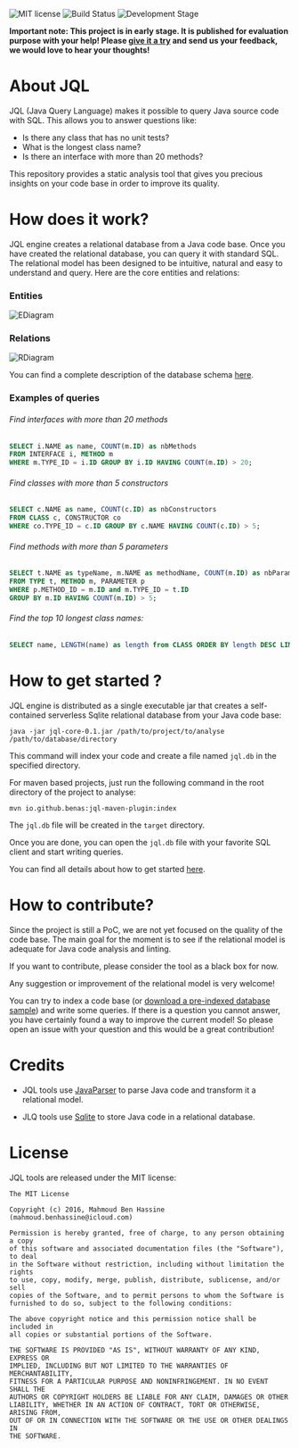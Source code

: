 ![MIT license](http://img.shields.io/badge/license-MIT-brightgreen.svg?style=flat)
![Build Status](https://travis-ci.org/benas/jql.svg?branch=master)
![Development Stage](https://img.shields.io/badge/development%20stage-PoC-orange.svg)

**Important note: This project is in early stage. It is published for evaluation purpose with your help!
Please [give it a try](https://github.com/benas/jql#getting-started) and send us your feedback, we would love to hear your thoughts!**

# About JQL

JQL (Java Query Language) makes it possible to query Java source code with SQL. This allows you to answer questions like:

* Is there any class that has no unit tests?
* What is the longest class name?
* Is there an interface with more than 20 methods?

This repository provides a static analysis tool that gives you precious insights on your code base in order to improve its quality.

# How does it work?

JQL engine creates a relational database from a Java code base. Once you have created the relational database, you can
query it with standard SQL. The relational model has been designed to be intuitive, natural and easy to understand and query.
Here are the core entities and relations:

### Entities

![EDiagram](https://raw.githubusercontent.com/benas/jql/master/jql-ed.png)

### Relations

![RDiagram](https://raw.githubusercontent.com/benas/jql/master/jql-rd.png)

You can find a complete description of the database schema [here](https://github.com/benas/jql/wiki/database-schema).

### Examples of queries

###### Find interfaces with more than 20 methods

```sql
SELECT i.NAME as name, COUNT(m.ID) as nbMethods
FROM INTERFACE i, METHOD m
WHERE m.TYPE_ID = i.ID GROUP BY i.ID HAVING COUNT(m.ID) > 20;
```

###### Find classes with more than 5 constructors

```sql
SELECT c.NAME as name, COUNT(c.ID) as nbConstructors
FROM CLASS c, CONSTRUCTOR co
WHERE co.TYPE_ID = c.ID GROUP BY c.NAME HAVING COUNT(c.ID) > 5;
```

###### Find methods with more than 5 parameters

```sql
SELECT t.NAME as typeName, m.NAME as methodName, COUNT(m.ID) as nbParams
FROM TYPE t, METHOD m, PARAMETER p
WHERE p.METHOD_ID = m.ID and m.TYPE_ID = t.ID
GROUP BY m.ID HAVING COUNT(m.ID) > 5;
```

###### Find the top 10 longest class names:

```sql
SELECT name, LENGTH(name) as length from CLASS ORDER BY length DESC LIMIT 10;
```

# How to get started ?

JQL engine is distributed as a single executable jar that creates a self-contained serverless Sqlite relational database from your Java code base:

```
java -jar jql-core-0.1.jar /path/to/project/to/analyse /path/to/database/directory
```

This command will index your code and create a file named `jql.db` in the specified directory.

For maven based projects, just run the following command in the root directory of the project to analyse:

```
mvn io.github.benas:jql-maven-plugin:index
```

The `jql.db` file will be created in the `target` directory.

Once you are done, you can open the `jql.db` file with your favorite SQL client and start writing queries.

You can find all details about how to get started [here](https://github.com/benas/jql/wiki/getting-started).

# How to contribute?

Since the project is still a PoC, we are not yet focused on the quality of the code base.
The main goal for the moment is to see if the relational model is adequate for Java code analysis and linting.

If you want to contribute, please consider the tool as a black box for now.

Any suggestion or improvement of the relational model is very welcome!

You can try to index a code base (or [download a pre-indexed database sample](https://github.com/benas/jql/wiki/Samples)) and write some queries.
 If there is a question you cannot answer, you have certainly found a way to improve the current model!
 So please open an issue with your question and this would be a great contribution!

# Credits

* JQL tools use [JavaParser](https://github.com/javaparser/javaparser) to parse Java code and transform it a relational model.

* JLQ tools use [Sqlite](https://www.sqlite.org) to store Java code in a relational database.

# License

JQL tools are released under the MIT license:

```
The MIT License

Copyright (c) 2016, Mahmoud Ben Hassine (mahmoud.benhassine@icloud.com)

Permission is hereby granted, free of charge, to any person obtaining a copy
of this software and associated documentation files (the "Software"), to deal
in the Software without restriction, including without limitation the rights
to use, copy, modify, merge, publish, distribute, sublicense, and/or sell
copies of the Software, and to permit persons to whom the Software is
furnished to do so, subject to the following conditions:

The above copyright notice and this permission notice shall be included in
all copies or substantial portions of the Software.

THE SOFTWARE IS PROVIDED "AS IS", WITHOUT WARRANTY OF ANY KIND, EXPRESS OR
IMPLIED, INCLUDING BUT NOT LIMITED TO THE WARRANTIES OF MERCHANTABILITY,
FITNESS FOR A PARTICULAR PURPOSE AND NONINFRINGEMENT. IN NO EVENT SHALL THE
AUTHORS OR COPYRIGHT HOLDERS BE LIABLE FOR ANY CLAIM, DAMAGES OR OTHER
LIABILITY, WHETHER IN AN ACTION OF CONTRACT, TORT OR OTHERWISE, ARISING FROM,
OUT OF OR IN CONNECTION WITH THE SOFTWARE OR THE USE OR OTHER DEALINGS IN
THE SOFTWARE.
```